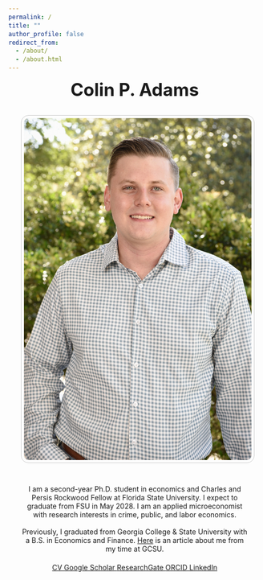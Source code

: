 ```yaml
---
permalink: /
title: ""
author_profile: false
redirect_from: 
  - /about/
  - /about.html
---
```


<style>
  .about-container {
    display: flex;
    flex-wrap: wrap;
    justify-content: center;
    align-items: flex-start;
    gap: 40px;
  }

  .about-image {
    flex: 1;
    max-width: 500px;
    text-align: center;
  }

  .about-text {
    flex: 2;
    min-width: 300px;
    text-align: center;
  }

  .about-text p {
    text-align: center;
    margin: 0 auto 1.2em auto;
    max-width: 700px;
  }

  /* Stack layout on mobile + tablets (landscape or portrait) */
  @media (max-width: 768px), (orientation: portrait) {
    .about-container {
      flex-direction: column;
      align-items: center;
    }

    .about-image,
    .about-text {
      width: 90%;
      max-width: none;
    }
  }

  /* Stack layout on horizontal tablets */
  @media screen and (max-device-width: 1024px) and (orientation: landscape) {
  .about-container {
    flex-direction: column;
    align-items: center;
  }

  .about-image {
    width: 90%;
    max-width: none;
  }

  .about-image img {
    max-height: 250px;
    width: auto;
  }

  .about-text {
    width: 90%;
    max-width: none;
  }
}

</style>

<section id="about-home">

  <!-- Name -->
  <div style="text-align: center; margin-bottom: 30px;">
    <h1 style="font-size: 2.5em; margin: 0;">Colin P. Adams</h1>
  </div>

  <!-- Main Layout: Image + Text -->
  <div class="about-container">

  <!-- Profile Picture -->
  <div class="about-image">
      <img src="/images/Another Nice Picture.jpg" alt="Colin P. Adams" 
           style="width: 100%; height: auto; border-radius: 15px; 
                  padding: 5px; border: 1px solid #ccc;">
    </div>

  <!-- Bio + Buttons -->
  <div class="about-text" id="about-me">
      <p>
        I am a second-year Ph.D. student in economics and Charles and Persis Rockwood Fellow at Florida State University. I expect to graduate from FSU in May 2028.
        I am an applied microeconomist with research interests in crime, public, and labor economics.
      </p>
      <p>
        Previously, I graduated from Georgia College & State University with a B.S. in Economics and Finance.
        <a href="https://frontpage.gcsu.edu/node/14695" target="_blank">Here</a> is an article about me from my time at GCSU.
      </p>

  <!-- Buttons -->
  <div class="button-container" style="margin-top: 20px;">
        <a href="/CV.pdf" class="icon-button" target="_blank">
          <i class="fas fa-file-alt"></i> CV
        </a>
        <a href="https://scholar.google.com/citations?user=JVDSOfEAAAAJ" class="icon-button" target="_blank">
          <i class="ai ai-google-scholar"></i> Google Scholar
        </a>
        <a href="https://www.researchgate.net/profile/Colin-Adams-3" class="icon-button" target="_blank">
          <i class="fab fa-researchgate"></i> ResearchGate
        </a>
        <a href="https://orcid.org/0009-0002-3490-5927" class="icon-button" target="_blank">
          <i class="ai ai-orcid"></i> ORCID
        </a>
        <a href="https://www.linkedin.com/in/colin-p-adams/" class="icon-button" target="_blank">
          <i class="fab fa-linkedin"></i> LinkedIn
        </a>
      </div>
    </div>

  </div>
